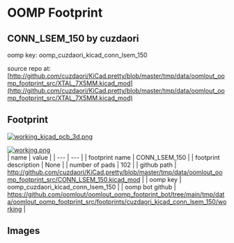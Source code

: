 # OOMP Footprint  
## CONN_LSEM_150  by cuzdaori  
  
oomp key: oomp_cuzdaori_kicad_conn_lsem_150  
  
source repo at: [http://github.com/cuzdaori/KiCad.pretty/blob/master/tmp/data/oomlout_oomp_footprint_src/XTAL_7X5MM.kicad_mod](http://github.com/cuzdaori/KiCad.pretty/blob/master/tmp/data/oomlout_oomp_footprint_src/XTAL_7X5MM.kicad_mod)  
## Footprint  
  
[![working_kicad_pcb_3d.png](working_kicad_pcb_3d_600.png)](working_kicad_pcb_3d.png)  
  
[![working.png](working_600.png)](working.png)  
| name | value | 
| --- | --- | 
| footprint name | CONN_LSEM_150 | 
| footprint description | None | 
| number of pads | 102 | 
| github path | http://github.com/cuzdaori/KiCad.pretty/blob/master/tmp/data/oomlout_oomp_footprint_src/CONN_LSEM_150.kicad_mod | 
| oomp key | oomp_cuzdaori_kicad_conn_lsem_150 | 
| oomp bot github | https://github.com/oomlout/oomlout_oomp_footprint_bot/tree/main/tmp/data/oomlout_oomp_footprint_src/footprints/cuzdaori_kicad_conn_lsem_150/working | 
## Images  
